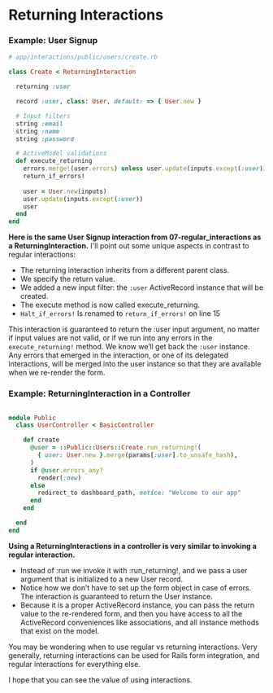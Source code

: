 # Returning Interactions

### Example: User Signup

```ruby
# app/interactions/public/users/create.rb

class Create < ReturningInteraction

  returning :user

  record :user, class: User, default: => { User.new }

  # Input filters
  string :email
  string :name
  string :password

  # ActiveModel validations
  def execute_returning
    errors.merge!(user.errors) unless user.update(inputs.except(:user))
    return_if_errors!
		
    user = User.new(inputs)
    user.update(inputs.except(:user))
    user
  end
end

```

**Here is the same User Signup interaction from 07-regular_interactions as a ReturningInteraction.** I'll point out some
unique aspects in contrast to regular interactions:

* The returning interaction inherits from a different parent class.
* We specify the return value.
* We added a new input filter: the `:user` ActiveRecord instance that will be created.
* The execute method is now called execute_returning.
* `Halt_if_errors!` Is renamed to `return_if_errors!` on line 15

This interaction is guaranteed to return the :user input argument, no matter if input values are not valid, or if we run
into any errors in the `execute_returning!` method. We know we’ll get back the `:user` instance. Any errors that emerged
in the interaction, or one of its delegated interactions, will be merged into the user instance so that they are
available when we re-render the form.

### Example: ReturningInteraction in a Controller

```ruby

module Public
  class UserController < BasicController

    def create
      @user = ::Public::Users::Create.run_returning!(
        { user: User.new }.merge(params[:user].to_unsafe_hash),
      )
      if @user.errors_any?
        render(:new)
      else
        redirect_to dashboard_path, notice: "Welcome to our app"
      end
    end

  end
end
```

**Using a ReturningInteractions in a controller is very similar to invoking a regular interaction.**

* Instead of :run we invoke it with :run_returning!, and we pass a user argument that is initialized to a new User
  record.
* Notice how we don’t have to set up the form object in case of errors. The interaction is guaranteed to return the User
  instance.
* Because it is a proper ActiveRecord instance, you can pass the return value to the re-rendered form, and then you have
  access to all the ActiveRecord conveniences like associations, and all instance methods that exist on the model.

You may be wondering when to use regular vs returning interactions. Very generally, returning interactions can be used
for Rails form integration, and regular interactions for everything else.

I hope that you can see the value of using interactions.

